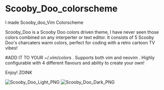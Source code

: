 # Scooby_Doo_colorscheme
I made Scooby_doo_Vim Colorscheme

Scooby_Doo is a Scooby Doo colors driven theme, I have never seen those colors combined on any interperter or text editor. It consists of 5 Scooby Doo's charcaters warm colors, perfect for coding with a retro cartoon TV vibes!

#ADD IT TO YOUR ~/.vim/colors
. Supports both vim and neovim 
.  Highly configurable with 4 different flavours and ability to create your own!

Enjoy! ZOINK

![Scooby_Doo_Light_PNG](https://github.com/user-attachments/assets/1c2f5b4e-eb84-4187-8ca5-34dd85f8dfd8)
![Scooby_Doo_Dark_PNG](https://github.com/user-attachments/assets/30af08be-6c68-4f9e-ad9b-95ec173b3fd7)

